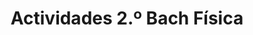 ---
title: "Actividades 2.º Bach Física"  # Add a page title.
summary: "Actividades de Física de 2.º Bach."  # Add a page description.
type: "widget_page"  # Page type is a Widget Page
url: "recursos-fisica-quimica/actividades/2bach/fisica"
---